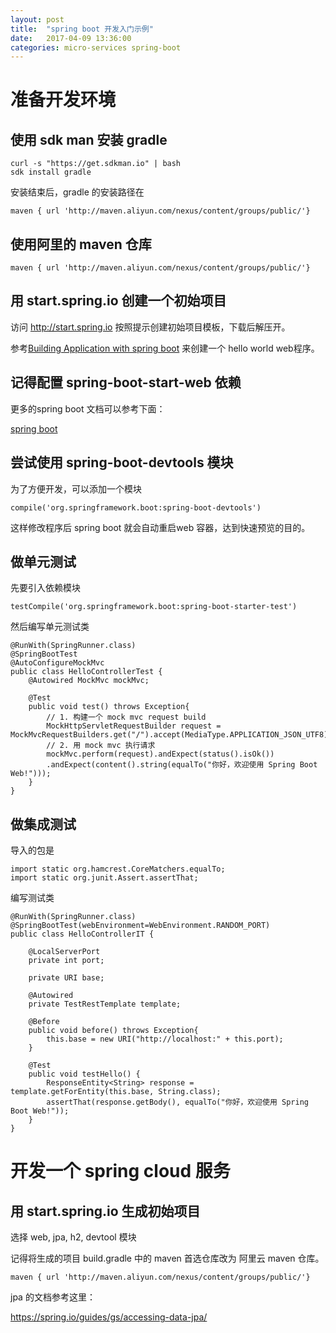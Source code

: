 ```yaml
---
layout: post
title:  "spring boot 开发入门示例"
date:   2017-04-09 13:36:00
categories: micro-services spring-boot
---
```


# 准备开发环境

## 使用 sdk man 安装 gradle

	curl -s "https://get.sdkman.io" | bash
	sdk install gradle
	
安装结束后，gradle 的安装路径在
	
	maven { url 'http://maven.aliyun.com/nexus/content/groups/public/'}
	
## 使用阿里的 maven 仓库

	maven { url 'http://maven.aliyun.com/nexus/content/groups/public/'}
	
## 用 start.spring.io 创建一个初始项目

访问 http://start.spring.io 按照提示创建初始项目模板，下载后解压开。

参考[Building Application with spring boot](https://spring.io/guides/gs/spring-boot/)
来创建一个 hello world web程序。

## 记得配置 spring-boot-start-web 依赖

更多的spring boot 文档可以参考下面：

[spring boot](http://docs.spring.io/spring-boot/docs/1.5.2.RELEASE/reference/htmlsingle)

## 尝试使用 spring-boot-devtools 模块

为了方便开发，可以添加一个模块 

	compile('org.springframework.boot:spring-boot-devtools')

这样修改程序后 spring boot 就会自动重启web 容器，达到快速预览的目的。

## 做单元测试

先要引入依赖模块

	testCompile('org.springframework.boot:spring-boot-starter-test')

然后编写单元测试类

	@RunWith(SpringRunner.class)
	@SpringBootTest
	@AutoConfigureMockMvc
	public class HelloControllerTest {
		@Autowired MockMvc mockMvc;
		
		@Test
		public void test() throws Exception{
			// 1. 构建一个 mock mvc request build
			MockHttpServletRequestBuilder request = MockMvcRequestBuilders.get("/").accept(MediaType.APPLICATION_JSON_UTF8);
			// 2. 用 mock mvc 执行请求
			mockMvc.perform(request).andExpect(status().isOk())
			.andExpect(content().string(equalTo("你好，欢迎使用 Spring Boot Web!")));
		}
	}
	
## 做集成测试

导入的包是

	import static org.hamcrest.CoreMatchers.equalTo;
	import static org.junit.Assert.assertThat;

编写测试类

	@RunWith(SpringRunner.class)
	@SpringBootTest(webEnvironment=WebEnvironment.RANDOM_PORT)
	public class HelloControllerIT {
		
		@LocalServerPort
		private int port;
		
		private URI base;
		
		@Autowired
		private TestRestTemplate template;
		
		@Before
		public void before() throws Exception{
			this.base = new URI("http://localhost:" + this.port);
		}
		
		@Test
		public void testHello() {
			ResponseEntity<String> response = template.getForEntity(this.base, String.class);
			assertThat(response.getBody(), equalTo("你好，欢迎使用 Spring Boot Web!"));
		}
	}

# 开发一个 spring cloud 服务

## 用 start.spring.io 生成初始项目

选择 web, jpa, h2, devtool 模块

记得将生成的项目 build.gradle 中的 maven 首选仓库改为 阿里云 maven 仓库。

	maven { url 'http://maven.aliyun.com/nexus/content/groups/public/'}

jpa 的文档参考这里：

https://spring.io/guides/gs/accessing-data-jpa/
